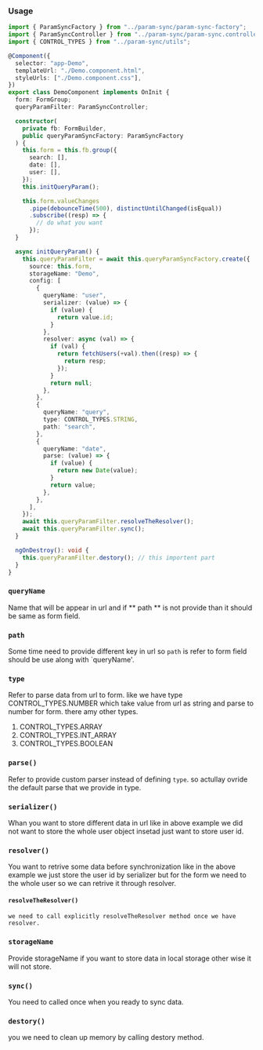 ### Usage

```ts
import { ParamSyncFactory } from "../param-sync/param-sync-factory";
import { ParamSyncController } from "../param-sync/param-sync.controller";
import { CONTROL_TYPES } from "../param-sync/utils";

@Component({
  selector: "app-Demo",
  templateUrl: "./Demo.component.html",
  styleUrls: ["./Demo.component.css"],
})
export class DemoComponent implements OnInit {
  form: FormGroup;
  queryParamFilter: ParamSyncController;

  constructor(
    private fb: FormBuilder,
    public queryParamSyncFactory: ParamSyncFactory
  ) {
    this.form = this.fb.group({
      search: [],
      date: [],
      user: [],
    });
    this.initQueryParam();

    this.form.valueChanges
      .pipe(debounceTime(500), distinctUntilChanged(isEqual))
      .subscribe((resp) => {
        // do what you want
      });
  }

  async initQueryParam() {
    this.queryParamFilter = await this.queryParamSyncFactory.create({
      source: this.form,
      storageName: "Demo",
      config: [
        {
          queryName: "user",
          serializer: (value) => {
            if (value) {
              return value.id;
            }
          },
          resolver: async (val) => {
            if (val) {
              return fetchUsers(+val).then((resp) => {
                return resp;
              });
            }
            return null;
          },
        },
        {
          queryName: "query",
          type: CONTROL_TYPES.STRING,
          path: "search",
        },
        {
          queryName: "date",
          parse: (value) => {
            if (value) {
              return new Date(value);
            }
            return value;
          },
        },
      ],
    });
    await this.queryParamFilter.resolveTheResolver();
    await this.queryParamFilter.sync();
  }

  ngOnDestroy(): void {
    this.queryParamFilter.destory(); // this importent part
  }
}
```

### `queryName`

Name that will be appear in url and if ** path ** is not provide than it should be same as form field.

### `path`

Some time need to provide different key in url so `path` is refer to form field should be use along with `queryName'.

### `type`

Refer to parse data from url to form. like we have type CONTROL_TYPES.NUMBER which take value from url as string and parse to number for form. there amy other types.

1. CONTROL_TYPES.ARRAY
2. CONTROL_TYPES.INT_ARRAY
3. CONTROL_TYPES.BOOLEAN

### `parse()`

Refer to provide custom parser instead of defining `type`. so actullay ovride the default parse that we provide in type.

### `serializer()`

Whan you want to store different data in url like in above example we did not want to store the whole user object insetad just want to store user id.

### `resolver()`

You want to retrive some data before synchronization like in the above example we just store the user id by serializer but for the form we need to the whole user so we can retrive it through resolver.

#### `resolveTheResolver()`

    we need to call explicitly resolveTheResolver method once we have resolver.

### `storageName`

Provide storageName if you want to store data in local storage other wise it will not store.

### `sync()`

You need to called once when you ready to sync data.

### `destory()`

you we need to clean up memory by calling destory method.
